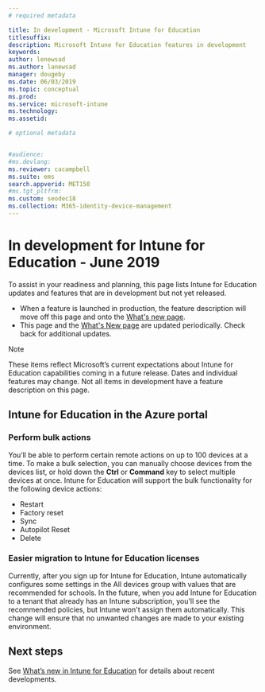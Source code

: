 ```yaml
---
# required metadata

title: In development - Microsoft Intune for Education
titlesuffix: 
description: Microsoft Intune for Education features in development
keywords:
author: lenewsad  
ms.author: lanewsad   
manager: dougeby
ms.date: 06/03/2019 
ms.topic: conceptual
ms.prod:
ms.service: microsoft-intune
ms.technology:
ms.assetid: 

# optional metadata


#audience:
#ms.devlang:
ms.reviewer: cacampbell
ms.suite: ems
search.appverid: MET150
#ms.tgt_pltfrm:
ms.custom: seodec18
ms.collection: M365-identity-device-management
---
```


# In development for Intune for Education - June 2019

To assist in your readiness and planning, this page lists Intune for Education updates and features that are in development but not yet released. 

- When a feature is launched in production, the feature description will move off this page and onto the [What's new page](whats-new-in-edu.md).
- This page and the [What's New page](whats-new-in-edu.md) are updated periodically. Check back for additional updates.  

> [!Note]
> These items reflect Microsoft’s current expectations about Intune for Education capabilities coming in a future release. Dates and individual features may change. Not all items in development have a feature description on this page.   

<!-- 1906 start-->  
## Intune for Education in the Azure portal

### Perform bulk actions
You’ll be able to perform certain remote actions on up to 100 devices at a time. To make a bulk selection, you can manually choose devices from the devices list, or hold down the **Ctrl** or **Command** key to select multiple devices at once. Intune for Education will support the bulk functionality for the following device actions:

* Restart  
* Factory reset  
* Sync  
* Autopilot Reset  
* Delete   

### Easier migration to Intune for Education licenses  
Currently, after you sign up for Intune for Education, Intune automatically configures some settings in the All devices group with values that are recommended for schools. In the future, when you add Intune for Education to a tenant that already has an Intune subscription, you'll see the recommended policies, but Intune won't assign them automatically. This change will ensure that no unwanted changes are made to your existing environment.  

## Next steps   

See [What’s new in Intune for Education](whats-new-in-edu.md) for details about recent developments.  

